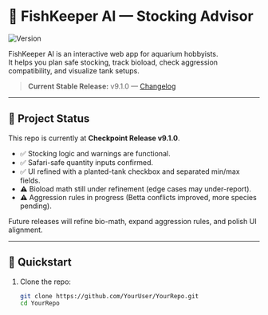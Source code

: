 # 🐠 FishKeeper AI — Stocking Advisor

![Version](https://img.shields.io/badge/version-v9.1.0-blue.svg)

FishKeeper AI is an interactive web app for aquarium hobbyists.  
It helps you plan safe stocking, track bioload, check aggression compatibility, and visualize tank setups.

> **Current Stable Release:** v9.1.0 — [Changelog](CHANGELOG.md)

---

## 📌 Project Status
This repo is currently at **Checkpoint Release v9.1.0**.  
- ✅ Stocking logic and warnings are functional.  
- ✅ Safari-safe quantity inputs confirmed.  
- ✅ UI refined with a planted-tank checkbox and separated min/max fields.  
- ⚠️ Bioload math still under refinement (edge cases may under-report).  
- ⚠️ Aggression rules in progress (Betta conflicts improved, more species pending).  

Future releases will refine bio-math, expand aggression rules, and polish UI alignment.

---

## 🚀 Quickstart

1. Clone the repo:
   ```bash
   git clone https://github.com/YourUser/YourRepo.git
   cd YourRepo 